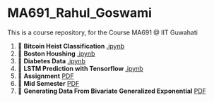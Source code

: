 # MA691_Rahul_Goswami

This is a course repository, for the Course MA691 @ IIT Guwahati 

1. :pushpin: **Bitcoin Heist Classification** [.ipynb](Bitcoin%2Heist%20Classificarion/Bitcoin_Heist.ipynb)
2. :pushpin: **Boston Houshing** [.ipynb](Boston%20Housing/untitled.ipynb)
3. :pushpin: **Diabetes Data** [.ipynb](Diabetes%20Data/untitled.ipynb)
4. :pushpin: **LSTM Prediction with Tensorflow** [.ipynb](LSTM%20Prediction/LSTM%20using%20Tensorflow.ipynb)
5. :pushpin: **Assignment** [PDF](Assignment%201.pdf)
6. :pushpin: **Mid Semester** [PDF](Mid-Semester.pdf)
7. :pushpin: **Generating Data From Bivariate Generalized Exponential** [PDF](Last%20Assignment/Assignment-ASA.pdf)


